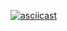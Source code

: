 [![asciicast](https://asciinema.org/a/eHCLNgjoy5RBWAeD4Cc6cprP2.svg)](https://asciinema.org/a/eHCLNgjoy5RBWAeD4Cc6cprP2?speed=2)
